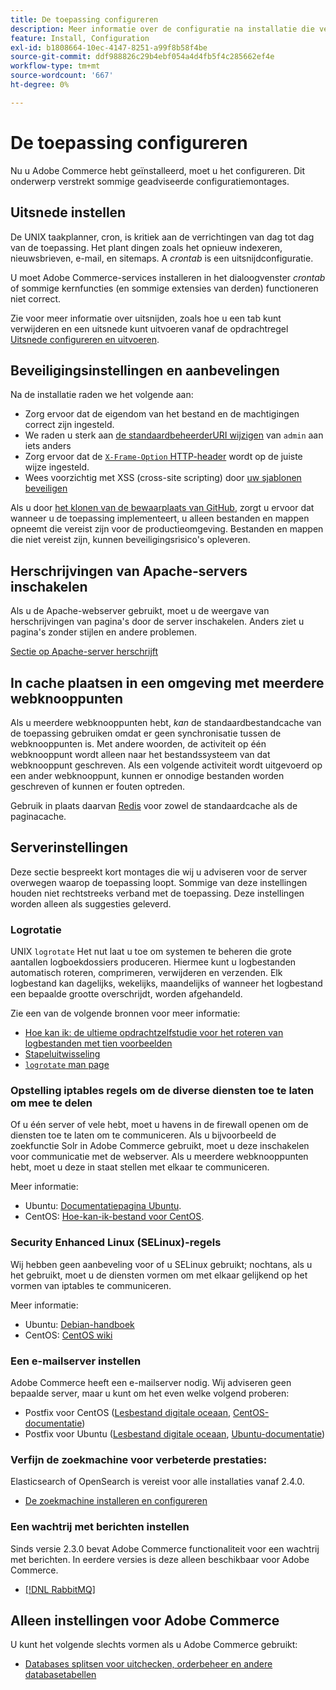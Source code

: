 ```yaml
---
title: De toepassing configureren
description: Meer informatie over de configuratie na installatie die vereist is voor Adobe Commerce-implementaties op locatie.
feature: Install, Configuration
exl-id: b1808664-10ec-4147-8251-a99f8b58f4be
source-git-commit: ddf988826c29b4ebf054a4d4fb5f4c285662ef4e
workflow-type: tm+mt
source-wordcount: '667'
ht-degree: 0%

---
```


# De toepassing configureren

Nu u Adobe Commerce hebt geïnstalleerd, moet u het configureren. Dit onderwerp verstrekt sommige geadviseerde configuratiemontages.

## Uitsnede instellen

De UNIX taakplanner, cron, is kritiek aan de verrichtingen van dag tot dag van de toepassing. Het plant dingen zoals het opnieuw indexeren, nieuwsbrieven, e-mail, en sitemaps. A *crontab* is een uitsnijdconfiguratie.

U moet Adobe Commerce-services installeren in het dialoogvenster *crontab* of sommige kernfuncties (en sommige extensies van derden) functioneren niet correct.

Zie voor meer informatie over uitsnijden, zoals hoe u een tab kunt verwijderen en een uitsnede kunt uitvoeren vanaf de opdrachtregel [Uitsnede configureren en uitvoeren](../../configuration/cli/configure-cron-jobs.md).

## Beveiligingsinstellingen en aanbevelingen

Na de installatie raden we het volgende aan:

* Zorg ervoor dat de eigendom van het bestand en de machtigingen correct zijn ingesteld.
* We raden u sterk aan [de standaardbeheerderURI wijzigen](../tutorials/admin-uri.md) van `admin` aan iets anders
* Zorg ervoor dat de [`X-Frame-Option` HTTP-header](../../configuration/security/xframe-options.md) wordt op de juiste wijze ingesteld.
* Wees voorzichtig met XSS (cross-site scripting) door [uw sjablonen beveiligen](https://developer.adobe.com/commerce/php/development/security/cross-site-scripting/)

Als u door [het klonen van de bewaarplaats van GitHub](https://developer.adobe.com/commerce/contributor/guides/install/clone-repository/), zorgt u ervoor dat wanneer u de toepassing implementeert, u alleen bestanden en mappen opneemt die vereist zijn voor de productieomgeving. Bestanden en mappen die niet vereist zijn, kunnen beveiligingsrisico&#39;s opleveren.

## Herschrijvingen van Apache-servers inschakelen

Als u de Apache-webserver gebruikt, moet u de weergave van herschrijvingen van pagina&#39;s door de server inschakelen. Anders ziet u pagina&#39;s zonder stijlen en andere problemen.

[Sectie op Apache-server herschrijft](../prerequisites/web-server/apache.md#apache-rewrites-and-htaccess)

## In cache plaatsen in een omgeving met meerdere webknooppunten

Als u meerdere webknooppunten hebt, *kan* de standaardbestandcache van de toepassing gebruiken omdat er geen synchronisatie tussen de webknooppunten is. Met andere woorden, de activiteit op één webknooppunt wordt alleen naar het bestandssysteem van dat webknooppunt geschreven. Als een volgende activiteit wordt uitgevoerd op een ander webknooppunt, kunnen er onnodige bestanden worden geschreven of kunnen er fouten optreden.

Gebruik in plaats daarvan [Redis](../../configuration/cache/config-redis.md) voor zowel de standaardcache als de paginacache.

## Serverinstellingen

Deze sectie bespreekt kort montages die wij u adviseren voor de server overwegen waarop de toepassing loopt. Sommige van deze instellingen houden niet rechtstreeks verband met de toepassing. Deze instellingen worden alleen als suggesties geleverd.

### Logrotatie

UNIX `logrotate` Het nut laat u toe om systemen te beheren die grote aantallen logboekdossiers produceren. Hiermee kunt u logbestanden automatisch roteren, comprimeren, verwijderen en verzenden. Elk logbestand kan dagelijks, wekelijks, maandelijks of wanneer het logbestand een bepaalde grootte overschrijdt, worden afgehandeld.

Zie een van de volgende bronnen voor meer informatie:

* [Hoe kan ik: de ultieme opdrachtzelfstudie voor het roteren van logbestanden met tien voorbeelden](https://www.thegeekstuff.com/2010/07/logrotate-examples)
* [Stapeluitwisseling](https://unix.stackexchange.com/questions/85662/how-to-properly-automatically-manually-rotate-log-files-for-production-rails-app)
* [`logrotate` man page](https://linuxconfig.org/logrotate-8-manual-page)

### Opstelling iptables regels om de diverse diensten toe te laten om mee te delen

Of u één server of vele hebt, moet u havens in de firewall openen om de diensten toe te laten om te communiceren. Als u bijvoorbeeld de zoekfunctie Solr in Adobe Commerce gebruikt, moet u deze inschakelen voor communicatie met de webserver. Als u meerdere webknooppunten hebt, moet u deze in staat stellen met elkaar te communiceren.

Meer informatie:

* Ubuntu: [Documentatiepagina Ubuntu](https://help.ubuntu.com/community/IptablesHowTo).
* CentOS: [Hoe-kan-ik-bestand voor CentOS](https://wiki.centos.org/HowTos%282f%29Network%282f%29IPTables.html).

### Security Enhanced Linux (SELinux)-regels

Wij hebben geen aanbeveling voor of u SELinux gebruikt; nochtans, als u het gebruikt, moet u de diensten vormen om met elkaar gelijkend op het vormen van iptables te communiceren.

Meer informatie:

* Ubuntu: [Debian-handboek](https://debian-handbook.info/browse/stable/sect.selinux.html)
* CentOS: [CentOS wiki](https://wiki.centos.org/HowTos/SELinux)

### Een e-mailserver instellen

Adobe Commerce heeft een e-mailserver nodig. Wij adviseren geen bepaalde server, maar u kunt om het even welke volgend proberen:

* Postfix voor CentOS ([Lesbestand digitale oceaan](https://www.digitalocean.com/community/tutorials/how-to-install-postfix-on-centos-6), [CentOS-documentatie](https://www.centos.org))
* Postfix voor Ubuntu ([Lesbestand digitale oceaan](https://www.digitalocean.com/community/tutorials/how-to-install-and-setup-postfix-on-ubuntu-14-04), [Ubuntu-documentatie](https://help.ubuntu.com/community/MailServer))

### Verfijn de zoekmachine voor verbeterde prestaties:

Elasticsearch of OpenSearch is vereist voor alle installaties vanaf 2.4.0.

* [De zoekmachine installeren en configureren](../../configuration/search/overview-search.md)

### Een wachtrij met berichten instellen

Sinds versie 2.3.0 bevat Adobe Commerce functionaliteit voor een wachtrij met berichten. In eerdere versies is deze alleen beschikbaar voor Adobe Commerce.

* [[!DNL RabbitMQ]](../../configuration/queues/message-queue-framework.md)

## Alleen instellingen voor Adobe Commerce

U kunt het volgende slechts vormen als u Adobe Commerce gebruikt:

* [Databases splitsen voor uitchecken, orderbeheer en andere databasetabellen](../../configuration/storage/multi-master.md)
